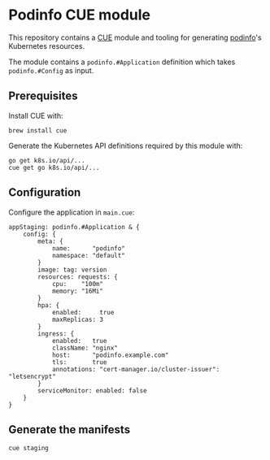 # Podinfo CUE module

This repository contains a [CUE](https://cuelang.org/docs/) module and tooling
for generating [podinfo](https://github.com/stefanprodan/podinfo)'s Kubernetes resources.

The module contains a `podinfo.#Application` definition which takes `podinfo.#Config` as input.

## Prerequisites

Install CUE with:

```shell
brew install cue
```

Generate the Kubernetes API definitions required by this module with:

```shell
go get k8s.io/api/...
cue get go k8s.io/api/...
```

## Configuration

Configure the application in `main.cue`:

```cue
appStaging: podinfo.#Application & {
	config: {
		meta: {
			name:      "podinfo"
			namespace: "default"
		}
		image: tag: version
		resources: requests: {
			cpu:    "100m"
			memory: "16Mi"
		}
		hpa: {
			enabled:     true
			maxReplicas: 3
		}
		ingress: {
			enabled:   true
			className: "nginx"
			host:      "podinfo.example.com"
			tls:       true
			annotations: "cert-manager.io/cluster-issuer": "letsencrypt"
		}
		serviceMonitor: enabled: false
	}
}
```

## Generate the manifests

```shell
cue staging
```
